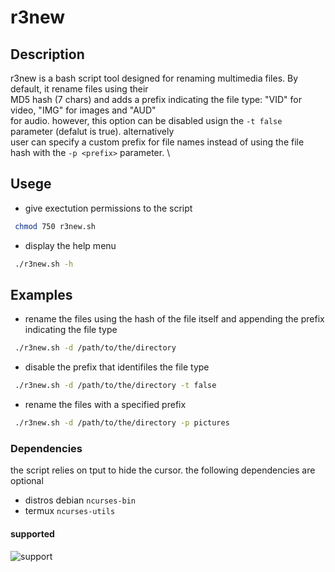# r3new

## Description


r3new is a bash script tool designed for renaming multimedia files. By default, it rename files using their \
MD5 hash (7 chars) and adds a prefix indicating the file type: "VID" for video, "IMG" for images and "AUD" \
for audio. however, this option can be disabled usign the `-t false` parameter (defalut is true). alternatively \
user can specify a custom prefix for file names instead of using the file hash with the `-p <prefix>` parameter. \

## Usege

* give exectution permissions to the script

```bash
 chmod 750 r3new.sh
```

* display the help menu

```bash
 ./r3new.sh -h
```

## Examples

* rename the files using the hash of the file itself and appending the prefix indicating the file type

```bash
 ./r3new.sh -d /path/to/the/directory
```

* disable the prefix that identifiles the file type

```bash
 ./r3new.sh -d /path/to/the/directory -t false
```

* rename the files with a specified prefix

```bash
 ./r3new.sh -d /path/to/the/directory -p pictures
```

### Dependencies

the script relies on tput to hide the cursor. the following dependencies are optional

* distros debian `ncurses-bin`
* termux `ncurses-utils`

#### supported

![support](https://shields.io/badge/Supported%20on-Debian%20Based%20System%20and%20Termux-blue.svg?style=plastic)

